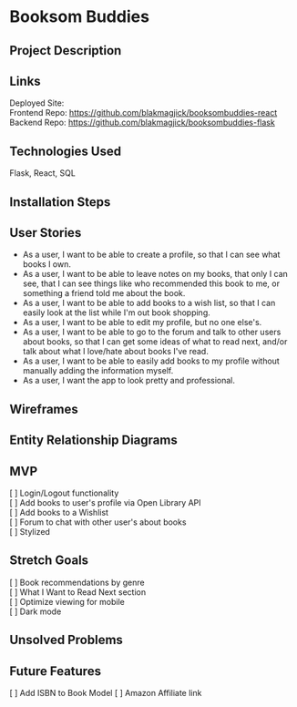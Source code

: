 # Booksom Buddies 

## Project Description

## Links
Deployed Site: \
Frontend Repo: https://github.com/blakmagjick/booksombuddies-react \
Backend Repo: https://github.com/blakmagjick/booksombuddies-flask

## Technologies Used
Flask, React, SQL

## Installation Steps

## User Stories
- As a user, I want to be able to create a profile, so that I can see what books I own.
- As a user, I want to be able to leave notes on my books, that only I can see, that I can see things like who recommended this book to me, or something a friend told me about the book.
- As a user, I want to be able to add books to a wish list, so that I can easily look at the list while I'm out book shopping.
- As a user, I want to be able to edit my profile, but no one else's.
- As a user, I want to be able to go to the forum and talk to other users about books, so that I can get some ideas of what to read next, and/or talk about what I love/hate about books I've read.
- As a user, I want to be able to easily add books to my profile without manually adding the information myself.
- As a user, I want the app to look pretty and professional.

## Wireframes

## Entity Relationship Diagrams

## MVP
[ ] Login/Logout functionality \
[ ] Add books to user's profile via Open Library API \
[ ] Add books to a Wishlist \
[ ] Forum to chat with other user's about books \
[ ] Stylized

## Stretch Goals
[ ] Book recommendations by genre \
[ ] What I Want to Read Next section \
[ ] Optimize viewing for mobile \
[ ] Dark mode

## Unsolved Problems

## Future Features
[ ] Add ISBN to Book Model
[ ] Amazon Affiliate link
